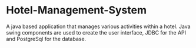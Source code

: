 # Hotel-Management-System
A java based application that manages various activities within a hotel. 
Java swing components are used to create the user interface, JDBC for the API and PostgreSql for the database.

